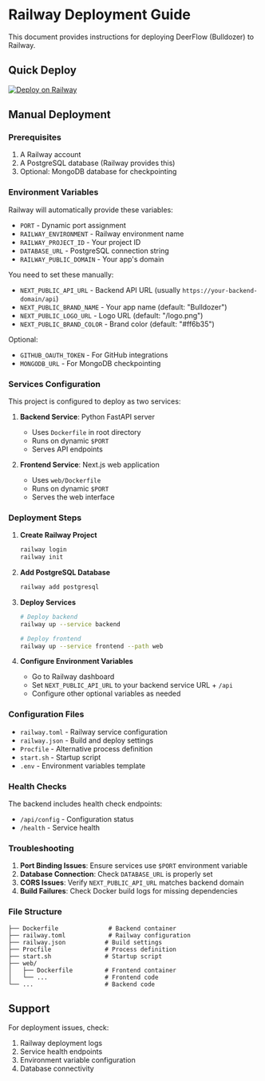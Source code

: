 # Railway Deployment Guide

This document provides instructions for deploying DeerFlow (Bulldozer) to Railway.

## Quick Deploy

[![Deploy on Railway](https://railway.app/button.svg)](https://railway.app/template/deploy)

## Manual Deployment

### Prerequisites

1. A Railway account
2. A PostgreSQL database (Railway provides this)
3. Optional: MongoDB database for checkpointing

### Environment Variables

Railway will automatically provide these variables:
- `PORT` - Dynamic port assignment
- `RAILWAY_ENVIRONMENT` - Railway environment name
- `RAILWAY_PROJECT_ID` - Your project ID
- `DATABASE_URL` - PostgreSQL connection string
- `RAILWAY_PUBLIC_DOMAIN` - Your app's domain

You need to set these manually:
- `NEXT_PUBLIC_API_URL` - Backend API URL (usually `https://your-backend-domain/api`)
- `NEXT_PUBLIC_BRAND_NAME` - Your app name (default: "Bulldozer")
- `NEXT_PUBLIC_LOGO_URL` - Logo URL (default: "/logo.png")
- `NEXT_PUBLIC_BRAND_COLOR` - Brand color (default: "#ff6b35")

Optional:
- `GITHUB_OAUTH_TOKEN` - For GitHub integrations
- `MONGODB_URL` - For MongoDB checkpointing

### Services Configuration

This project is configured to deploy as two services:

1. **Backend Service**: Python FastAPI server
   - Uses `Dockerfile` in root directory
   - Runs on dynamic `$PORT`
   - Serves API endpoints

2. **Frontend Service**: Next.js web application
   - Uses `web/Dockerfile`
   - Runs on dynamic `$PORT`
   - Serves the web interface

### Deployment Steps

1. **Create Railway Project**
   ```bash
   railway login
   railway init
   ```

2. **Add PostgreSQL Database**
   ```bash
   railway add postgresql
   ```

3. **Deploy Services**
   ```bash
   # Deploy backend
   railway up --service backend

   # Deploy frontend
   railway up --service frontend --path web
   ```

4. **Configure Environment Variables**
   - Go to Railway dashboard
   - Set `NEXT_PUBLIC_API_URL` to your backend service URL + `/api`
   - Configure other optional variables as needed

### Configuration Files

- `railway.toml` - Railway service configuration
- `railway.json` - Build and deploy settings
- `Procfile` - Alternative process definition
- `start.sh` - Startup script
- `.env` - Environment variables template

### Health Checks

The backend includes health check endpoints:
- `/api/config` - Configuration status
- `/health` - Service health

### Troubleshooting

1. **Port Binding Issues**: Ensure services use `$PORT` environment variable
2. **Database Connection**: Check `DATABASE_URL` is properly set
3. **CORS Issues**: Verify `NEXT_PUBLIC_API_URL` matches backend domain
4. **Build Failures**: Check Docker build logs for missing dependencies

### File Structure

```
├── Dockerfile              # Backend container
├── railway.toml            # Railway configuration
├── railway.json           # Build settings
├── Procfile               # Process definition
├── start.sh               # Startup script
├── web/
│   ├── Dockerfile         # Frontend container
│   └── ...                # Frontend code
└── ...                    # Backend code
```

## Support

For deployment issues, check:
1. Railway deployment logs
2. Service health endpoints
3. Environment variable configuration
4. Database connectivity